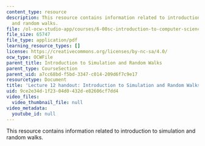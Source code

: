 ```yaml
---
content_type: resource
description: This resource contains information related to introduction to simulation
  and random walks.
file: /ol-ocw-studio-app/courses/6-00sc-introduction-to-computer-science-and-programming-spring-2011/9ce2e34d1f2304d0432de82606cf7dd4_MIT6_00SCS11_lec12.pdf
file_size: 65747
file_type: application/pdf
learning_resource_types: []
license: https://creativecommons.org/licenses/by-nc-sa/4.0/
ocw_type: OCWFile
parent_title: Introduction to Simulation and Random Walks
parent_type: CourseSection
parent_uid: a7cc68bd-f5bd-3347-c014-209d6f7c9e17
resourcetype: Document
title: 'Lecture 12 handout: Introduction to Simulation and Random Walks'
uid: 9ce2e34d-1f23-04d0-432d-e82606cf7dd4
video_files:
  video_thumbnail_file: null
video_metadata:
  youtube_id: null
---
```

This resource contains information related to introduction to simulation and random walks.